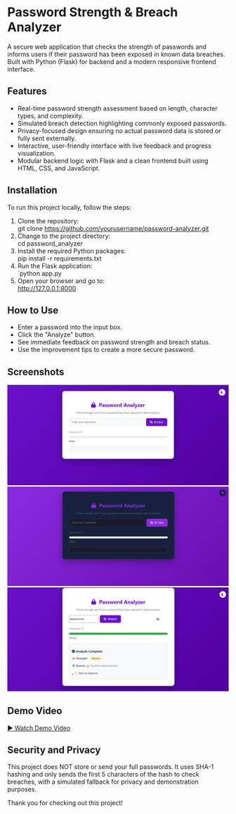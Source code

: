 #  Password Strength & Breach Analyzer

A secure web application that checks the strength of passwords and informs users if their password has been exposed in known data breaches. Built with Python (Flask) for backend and a modern responsive frontend interface.


##  Features

- Real-time password strength assessment based on length, character types, and complexity.
- Simulated breach detection highlighting commonly exposed passwords.
- Privacy-focused design ensuring no actual password data is stored or fully sent externally.
- Interactive, user-friendly interface with live feedback and progress visualization.
- Modular backend logic with Flask and a clean frontend built using HTML, CSS, and JavaScript.



##  Installation

To run this project locally, follow the steps:

1. Clone the repository:  
   git clone https://github.com/yourusername/password-analyzer.git
2. Change to the project directory:  
   cd password_analyzer
3. Install the required Python packages:  
   pip install -r requirements.txt
4. Run the Flask application:  
   `python app.py
5. Open your browser and go to:  
   http://127.0.0.1:8000


##  How to Use

- Enter a password into the input box.
- Click the "Analyze" button.
- See immediate feedback on password strength and breach status.
- Use the improvement tips to create a more secure password.



##  Screenshots

![Password Analyzer UI](screenshots/S1.png)  
![Password Analyzer UI](screenshots/S2.png) 
![Analysis Result Example](screenshots/S3.png)


##  Demo Video

[▶️ Watch Demo Video](https://drive.google.com/file/d/1AbC2dEfGhIjKlMnOpQr/view?usp=sharing)


##  Security and Privacy

This project does NOT store or send your full passwords. It uses SHA-1 hashing and only sends the first 5 characters of the hash to check breaches, with a simulated fallback for privacy and demonstration purposes.

Thank you for checking out this project! 









